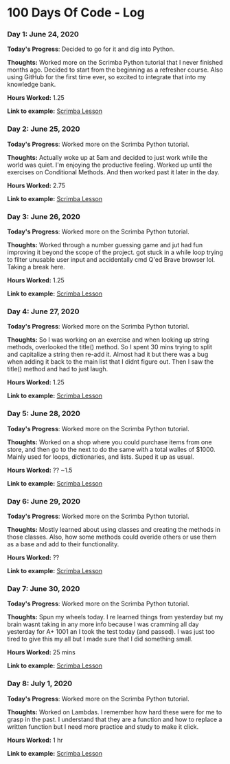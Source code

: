 # 100 Days Of Code - Log

### Day 1: June 24, 2020

**Today's Progress**: Decided to go for it and dig into Python.

**Thoughts:** Worked more on the Scrimba Python tutorial that I never finished months ago. Decided to start from the beginning as a refresher course. Also using GitHub for the first time ever, so excited to integrate that into my knowledge bank.

**Hours Worked:** 1.25

**Link to example:** [Scrimba Lesson](https://scrimba.com/course/gpython)


### Day 2: June 25, 2020

**Today's Progress**: Worked more on the Scrimba Python tutorial.

**Thoughts:** Actually woke up at 5am and decided to just work while the world was quiet. I'm enjoying the productive feeling. Worked up until the exercises on Conditional Methods. And then worked past it later in the day.

**Hours Worked:** 2.75

**Link to example:** [Scrimba Lesson](https://scrimba.com/p/pNpZMAB/c2PWdWCN)

### Day 3: June 26, 2020

**Today's Progress**: Worked more on the Scrimba Python tutorial.

**Thoughts:** Worked through a number guessing game and jut had fun improving it beyond the scope of the project. got stuck in a while loop trying to filter unusable user input and accidentally cmd Q'ed Brave browser lol. Taking a break here.

**Hours Worked:** 1.25

**Link to example:** [Scrimba Lesson](https://scrimba.com/p/pNpZMAB/cV8WmMcM)

### Day 4: June 27, 2020

**Today's Progress**: Worked more on the Scrimba Python tutorial.

**Thoughts:** So I was working on an exercise and when looking up string methods, overlooked the title() method. So I spent 30 mins trying to split and capitalize a string then re-add it. Almost had it but there was a bug when adding it back to the main list that I didnt figure out. Then I saw the title() method and had to just laugh.

**Hours Worked:** 1.25

**Link to example:** [Scrimba Lesson](https://scrimba.com/p/pNpZMAB/cV8WmMcM)


### Day 5: June 28, 2020

**Today's Progress**: Worked more on the Scrimba Python tutorial.

**Thoughts:** Worked on a shop where you could purchase items from one store, and then go to the next to do the same with a total walles of $1000. Mainly used for loops, dictionaries, and lists. Suped it up as usual.

**Hours Worked:** ?? ~1.5

**Link to example:** [Scrimba Lesson](https://scrimba.com/p/pNpZMAB/cNDRLWTR)

### Day 6: June 29, 2020

**Today's Progress**: Worked more on the Scrimba Python tutorial.

**Thoughts:** Mostly learned about using classes and creating the methods in those classes. Also, how some methods could overide others or use them as a base and add to their functionality.

**Hours Worked:** ??

**Link to example:** [Scrimba Lesson](https://scrimba.com/p/pNpZMAB/czk6KmCe)

### Day 7: June 30, 2020

**Today's Progress**: Worked more on the Scrimba Python tutorial.

**Thoughts:** Spun my wheels today. I re learned things from yesterday but my brain wasnt taking in any more info because I was cramming all day yesterday for A+ 1001 an I took the test today (and passed). I was just too tired to give this my all but I made sure that I did something small.

**Hours Worked:** 25 mins

**Link to example:** [Scrimba Lesson](same)

### Day 8: July 1, 2020

**Today's Progress**: Worked more on the Scrimba Python tutorial.

**Thoughts:** Worked on Lambdas. I remember how hard these were for me to grasp in the past. I understand that they are a function and how to replace a written function but I need more practice and study to make it click.

**Hours Worked:** 1 hr

**Link to example:** [Scrimba Lesson](https://scrimba.com/p/pNpZMAB/cKpNKbuQ)

<!--
### Day 0: February 30, 2016 (Example 2)
##### (delete me or comment me out)

**Today's Progress**: Fixed CSS, worked on canvas functionality for the app.

**Thoughts**: I really struggled with CSS, but, overall, I feel like I am slowly getting better at it. Canvas is still new for me, but I managed to figure out some basic functionality.

**Link(s) to work**: [Calculator App](http://www.example.com)


### Day 1: June 27, Monday

**Today's Progress**: I've gone through many exercises on FreeCodeCamp.

**Thoughts** I've recently started coding, and it's a great feeling when I finally solve an algorithm challenge after a lot of attempts and hours spent.

**Link(s) to work**
1. [Find the Longest Word in a String](https://www.freecodecamp.com/challenges/find-the-longest-word-in-a-string)
2. [Title Case a Sentence](https://www.freecodecamp.com/challenges/title-case-a-sentence)
-->
